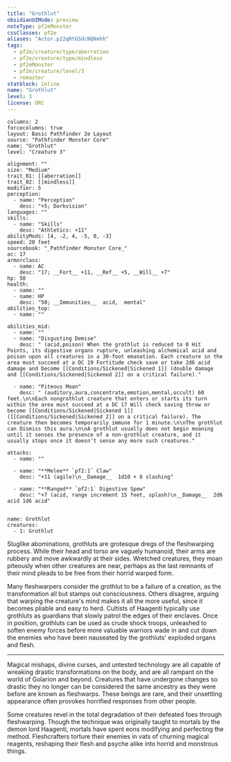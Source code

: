 ```yaml
---
title: "Grothlut"
obsidianUIMode: preview
noteType: pf2eMonster
cssClasses: pf2e
aliases: "Actor.p22qRtGSdcNQNehh" 
tags:
  - pf2e/creature/type/aberration
  - pf2e/creature/type/mindless
  - pf2eMonster
  - pf2e/creature/level/3
  - remaster
statblock: inline
name: "Grothlut"
level: 3
license: ORC
---
```


```statblock
columns: 2
forcecolumns: true
layout: Basic Pathfinder 2e Layout
source: "Pathfinder Monster Core"
name: "Grothlut"
level: "Creature 3"

alignment: ""
size: "Medium"
trait_01: [[aberration]]
trait_02: [[mindless]]
modifier: 5
perception:
  - name: "Perception"
    desc: "+5; Darkvision"
languages: ""
skills:
  - name: "Skills"
    desc: "Athletics: +11"
abilityMods: [4, -2, 4, -5, 0, -3]
speed: 20 feet
sourcebook: "_Pathfinder Monster Core_"
ac: 17
armorclass:
  - name: AC
    desc: "17; __Fort__ +11, __Ref__ +5, __Will__ +7"
hp: 50
health:
  - name: ""
  - name: HP
    desc: "50; __Immunities__  acid,  mental"
abilities_top:
  - name: ""

abilities_mid:
  - name: ""
  - name: "Disgusting Demise"
    desc: " (acid,poison) When the grothlut is reduced to 0 Hit Points, its digestive organs rupture, unleashing alchemical acid and poison upon all creatures in a 30-foot emanation. Each creature in the area must succeed at a DC 19 Fortitude check save or take 2d6 acid damage and become [[Conditions/Sickened|Sickened 1]] (double damage and [[Conditions/Sickened|Sickened 2]] on a critical failure)."

  - name: "Piteous Moan"
    desc: " (auditory,aura,concentrate,emotion,mental,occult) 60 feet.\n\nEach nongrothlut creature that enters or starts its turn within the area must succeed at a DC 17 Will check saving throw or become [[Conditions/Sickened|Sickened 1]] ([[Conditions/Sickened|Sickened 2]] on a critical failure). The creature then becomes temporarily immune for 1 minute.\n\nThe grothlut can Dismiss this aura.\n\nA grothlut usually does not begin moaning until it senses the presence of a non-grothlut creature, and it usually stops once it doesn't sense any more such creatures."

attacks:
  - name: ""

  - name: "**Melee** `pf2:1` Claw"
    desc: "+11 (agile)\n__Damage__  1d10 + 8 slashing"

  - name: "**Ranged** `pf2:1` Digestive Spew"
    desc: "+7 (acid, range increment 15 feet, splash)\n__Damage__  2d6 acid 1d6 acid"
 
```

```encounter-table
name: Grothlut
creatures:
  - 1: Grothlut
```



Sluglike abominations, grothluts are grotesque dregs of the fleshwarping process. While their head and torso are vaguely humanoid, their arms are rubbery and move awkwardly at their sides. Wretched creatures, they moan piteously when other creatures are near, perhaps as the last remnants of their mind pleads to be free from their horrid warped form.

Many fleshwarpers consider the grothlut to be a failure of a creation, as the transformation all but stamps out consciousness. Others disagree, arguing that warping the creature's mind makes it all the more useful, since it becomes pliable and easy to herd. Cultists of Haagenti typically use grothluts as guardians that slowly patrol the edges of their enclaves. Once in position, grothluts can be used as crude shock troops, unleashed to soften enemy forces before more valuable warriors wade in and cut down the enemies who have been nauseated by the grothluts' exploded organs and flesh.

* * *

Magical mishaps, divine curses, and untested technology are all capable of wreaking drastic transformations on the body, and are all rampant on the world of Golarion and beyond. Creatures that have undergone changes so drastic they no longer can be considered the same ancestry as they were before are known as fleshwarps. These beings are rare, and their unsettling appearance often provokes horrified responses from other people.

Some creatures revel in the total degradation of their defeated foes through fleshwarping. Though the technique was originally taught to mortals by the demon lord Haagenti, mortals have spent eons modifying and perfecting the method. Fleshcrafters torture their enemies in vats of churning magical reagents, reshaping their flesh and psyche alike into horrid and monstrous things.
